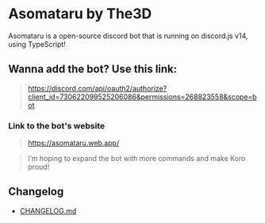 # Asomataru by The3D

Asomataru is a open-source discord bot that is running on discord.js v14, using TypeScript!

## Wanna add the bot? Use this link:

> https://discord.com/api/oauth2/authorize?client_id=730622099525206086&permissions=268823558&scope=bot

### Link to the bot's website

> https://asomataru.web.app/

> I’m hoping to expand the bot with more commands and make Koro proud!

## Changelog

- [CHANGELOG.md](CHANGELOG.md)
